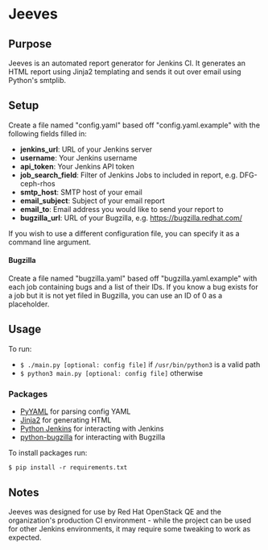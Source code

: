 # Jeeves

## Purpose
Jeeves is an automated report generator for Jenkins CI. It generates an HTML report using Jinja2 templating and sends it out over email using Python's smtplib.

## Setup
Create a file named "config.yaml" based off "config.yaml.example" with the following fields filled in:
- **jenkins_url**: URL of your Jenkins server
- **username**: Your Jenkins username
- **api_token**: Your Jenkins API token
- **job_search_field**: Filter of Jenkins Jobs to included in report, e.g. DFG-ceph-rhos
- **smtp_host**: SMTP host of your email
- **email_subject**: Subject of your email report
- **email_to**: Email address you would like to send your report to
- **bugzilla_url**: URL of your Bugzilla, e.g. https://bugzilla.redhat.com/

If you wish to use a different configuration file, you can specify it as a command line argument.

#### Bugzilla
Create a file named "bugzilla.yaml" based off "bugzilla.yaml.example" with each job containing bugs and a list of their IDs. If you know a bug exists for a job but it is not yet filed in Bugzilla, you can use an ID of 0 as a placeholder.

## Usage
To run:
- `$ ./main.py [optional: config file]` if `/usr/bin/python3` is a valid path
- `$ python3 main.py [optional: config file]` otherwise

### Packages
- [PyYAML](https://pyyaml.org/) for parsing config YAML
- [Jinja2](https://jinja.palletsprojects.com/en/2.10.x/) for generating HTML
- [Python Jenkins](https://python-jenkins.readthedocs.io/en/latest/) for interacting with Jenkins
- [python-bugzilla](https://github.com/python-bugzilla/python-bugzilla) for interacting with Bugzilla

To install packages run:

`$ pip install -r requirements.txt`

## Notes
Jeeves was designed for use by Red Hat OpenStack QE and the organization's production CI environment - while the project can be used for other Jenkins environments, it may require some tweaking to work as expected.

